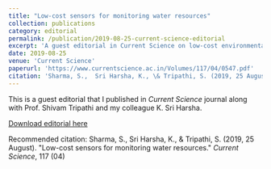 ```yaml
---
title: "Low-cost sensors for monitoring water resources"
collection: publications
category: editorial
permalink: /publication/2019-08-25-current-science-editorial
excerpt: 'A guest editorial in Current Science on low-cost environmental monitoring'
date: 2019-08-25
venue: 'Current Science'
paperurl: 'https://www.currentscience.ac.in/Volumes/117/04/0547.pdf'
citation: 'Sharma, S.,  Sri Harsha, K., \& Tripathi, S. (2019, 25 August). "Low-cost sensors for monitoring water resources." Current Science, 117 (04)'
---
```

This is a guest editorial that I published in *Current Science* journal along with Prof. Shivam Tripathi and my colleague K. Sri Harsha. 

[Download editorial here](https://www.currentscience.ac.in/Volumes/117/04/0547.pdf)

Recommended citation:   Sharma, S.,  Sri Harsha, K., \& Tripathi, S. (2019, 25 August). "Low-cost sensors for monitoring water resources."   *Current Science*, 117 (04) 
